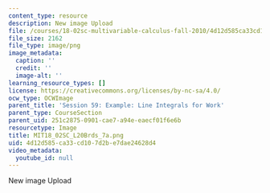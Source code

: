 ```yaml
---
content_type: resource
description: New image Upload
file: /courses/18-02sc-multivariable-calculus-fall-2010/4d12d585ca33cd107d2be7dae24628d4_MIT18_02SC_L20Brds_7a.png
file_size: 2162
file_type: image/png
image_metadata:
  caption: ''
  credit: ''
  image-alt: ''
learning_resource_types: []
license: https://creativecommons.org/licenses/by-nc-sa/4.0/
ocw_type: OCWImage
parent_title: 'Session 59: Example: Line Integrals for Work'
parent_type: CourseSection
parent_uid: 251c2875-0901-cae7-a94e-eaecf01f6e6b
resourcetype: Image
title: MIT18_02SC_L20Brds_7a.png
uid: 4d12d585-ca33-cd10-7d2b-e7dae24628d4
video_metadata:
  youtube_id: null
---
```

New image Upload